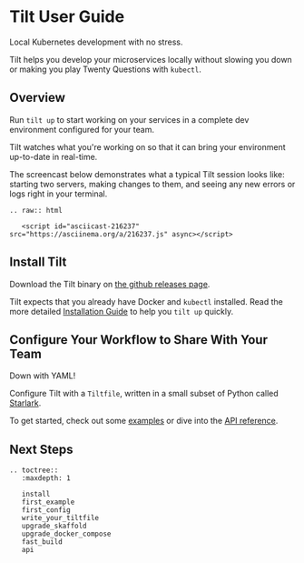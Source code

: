 # Tilt User Guide

Local Kubernetes development with no stress.

Tilt helps you develop your microservices locally
without slowing you down or making you play Twenty Questions with `kubectl`.

## Overview

Run `tilt up` to start working on your services in a complete dev environment
configured for your team.

Tilt watches what you're working on so that it can bring your environment
up-to-date in real-time.

The screencast below demonstrates what a typical Tilt session looks like:
starting two servers, making changes to them, and seeing any new errors
or logs right in your terminal.

```eval_rst
.. raw:: html

   <script id="asciicast-216237" src="https://asciinema.org/a/216237.js" async></script>
```

## Install Tilt

Download the Tilt binary on
[the github releases page](https://github.com/windmilleng/tilt/releases).

Tilt expects that you already have Docker and `kubectl` installed.
Read the more detailed [Installation Guide](install.html)
to help you `tilt up` quickly.

## Configure Your Workflow to Share With Your Team

Down with YAML!

Configure Tilt with a `Tiltfile`, written in a small subset of Python called
[Starlark](https://github.com/bazelbuild/starlark#tour).

To get started, check out some [examples](first_example.html) or dive into the
[API reference](api.html).

## Next Steps

```eval_rst
.. toctree::
   :maxdepth: 1

   install
   first_example
   first_config
   write_your_tiltfile
   upgrade_skaffold
   upgrade_docker_compose
   fast_build
   api
```
